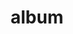 ---
layout: album
resource: instagram
title: "album"
description: "masonry"
active: gallery
header-img: "img/gallery-bg.jpg"
album-title: "my 9th album"
images:
  - image_path: trangg.phaam/4/20210915_200202_242023809_184427257023551_6045391759186111529_n.jpg
  - image_path: trangg.phaam/4/20210915_200202_242051003_385082969660544_7109852564504327181_n.jpg
  - image_path: trangg.phaam/4/20220822_193321_300541356_164227479522932_8394781515871806244_n.jpg
  - image_path: trangg.phaam/4/20220822_193321_300788246_654031636091100_1421660047031354616_n.jpg
  - image_path: trangg.phaam/4/20220822_193321_301008483_743098486761246_7791226867824051531_n.jpg
---